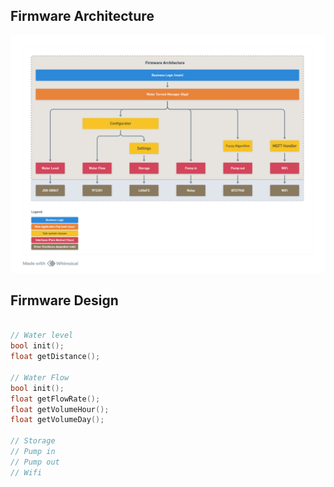 ## Firmware Architecture ##
![alt text](Firmware-arch.png)

## Firmware Design ##

```C++

// Water level
bool init();
float getDistance();

// Water Flow
bool init();
float getFlowRate();
float getVolumeHour();
float getVolumeDay();

// Storage
// Pump in
// Pump out
// Wifi

```
